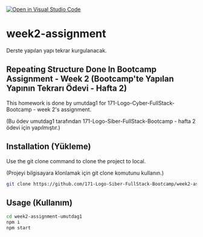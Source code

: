 [![Open in Visual Studio Code](https://classroom.github.com/assets/open-in-vscode-f059dc9a6f8d3a56e377f745f24479a46679e63a5d9fe6f495e02850cd0d8118.svg)](https://classroom.github.com/online_ide?assignment_repo_id=6926730&assignment_repo_type=AssignmentRepo)
# week2-assignment
Derste yapılan yapı tekrar kurgulanacak.

## Repeating Structure Done In Bootcamp Assignment - Week 2 (Bootcamp'te Yapılan Yapının Tekrarı Ödevi - Hafta 2)

This homework is done by umutdag1 for 171-Logo-Cyber-FullStack-Bootcamp - week 2's assignment.

(Bu ödev umutdag1 tarafından 171-Logo-Siber-FullStack-Bootcamp - hafta 2 ödevi için yapılmıştır.)

## Installation (Yükleme)

Use the git clone command to clone the project to local.

(Projeyi bilgisayara klonlamak için git clone komutunu kullanın.)

```bash
git clone https://github.com/171-Logo-Siber-FullStack-Bootcamp/week2-assignment-umutdag1
```

## Usage (Kullanım)

```bash
cd week2-assignment-umutdag1
npm i
npm start
```
